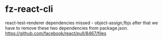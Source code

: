# fz-react-cli

react-test-renderer dependencies missed - object-assign,fbjs after that we have to remove these two dependencies from package.json. 
https://github.com/facebook/react/pull/8467/files
